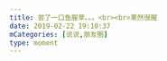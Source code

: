 ```yaml
---
title: 尝了一口鱼腥草。。。<br><br>果然很腥
date: 2019-02-22 19:10:37
mCategories: [说说,朋友圈]
type: moment
---
```


<div id="pics-20190222191037"></div>

<script src="/lib/moment/pics.js"></script>
<script>
var data = [
    {"link": "2019-02-22_000000.jpeg", "type": "shuoshuo"}
];
picsRender(data, "pics-20190222191037");
</script>
